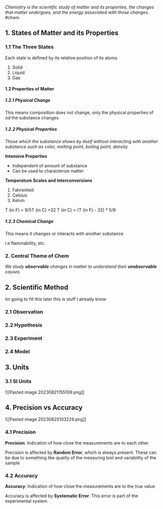 *Chemistry is the scientific study of matter and its properties, the changes that matter undergoes, and the energy associated with those changes.*
#chem 

## 1. States of Matter and its Properties

### 1.1 The Three States

Each state is defined by its relative position of its atoms

1. Solid
2. Liquid
3. Gas

#### 1.2 Properties of Matter

##### 1.2.1 Physical Change

This means composition does not change, only the physical properties of od the substance changes

##### 1.2.2 Physical Properties

*Those which the substance shows by itself without interacting with another substance such as color, melting point, boiling point, density*

**Intensive Properties**
- Independent of amount of substance
- Can be used to characterize matter

**Temperature Scales and Interconversions**

1. Fahrenheit
2. Celsius 
3. Kelvin

T (in F) = 9/5T (in C) +32
T (in C) = (T (in F) - 32) * 5/9


##### 1.2.3 Chemical Change 

This means it changes or interacts with another substance

i.e flammability, etc.

### 2. Central Theme of Chem 

*We study **observable** changes in matter to understand their **unobservable** causes*

## 2. Scientific Method

Im going to fill this later this is stuff I already know 

### 2.1 Observation 

### 2.2 Hypothesis

### 2.3 Experiment 

### 2.4 Model 

## 3. Units

### 3.1 SI Units

![[Pasted image 20230821155109.png]]

## 4. Precision vs Accuracy
![[Pasted image 20230825103229.png]]

### 4.1 Precision

**Precision**: Indication of how close the measurements are to each other

Precision is affected by **Random Error**, which is always present. These can be due to something like quality of the measuring tool and variability of the sample

### 4.2 Accuracy 

**Accuracy**: Indication of how close the measurements are to the true value

Accuracy is affected by **Systematic Error**. This error is part of the experimental system. 



